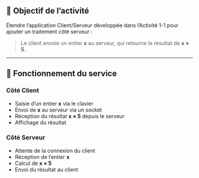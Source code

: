 ## 🎯 Objectif de l’activité

Étendre l’application Client/Serveur développée dans l’Activité 1-1 pour ajouter un traitement côté serveur :  
> Le client envoie un entier **x** au serveur, qui retourne le résultat de **x × 5**.

---


## 🔧 Fonctionnement du service

### Côté Client
- Saisie d’un entier **x** via le clavier
- Envoi de **x** au serveur via un socket
- Réception du résultat **x × 5** depuis le serveur
- Affichage du résultat

### Côté Serveur
- Attente de la connexion du client
- Réception de l’entier **x**
- Calcul de **x × 5**
- Envoi du résultat au client

